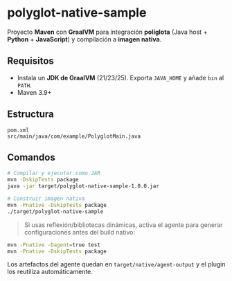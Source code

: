 # polyglot-native-sample

Proyecto **Maven** con **GraalVM** para integración **políglota** (Java host + **Python** + **JavaScript**) y compilación a **imagen nativa**.

## Requisitos
- Instala un **JDK de GraalVM** (21/23/25). Exporta `JAVA_HOME` y añade `bin` al `PATH`.
- Maven 3.9+

## Estructura
```
pom.xml
src/main/java/com/example/PolyglotMain.java
```

## Comandos
```bash
# Compilar y ejecutar como JAR
mvn -DskipTests package
java -jar target/polyglot-native-sample-1.0.0.jar

# Construir imagen nativa
mvn -Pnative -DskipTests package
./target/polyglot-native-sample
```

> Si usas reflexión/bibliotecas dinámicas, activa el agente para generar configuraciones antes del build nativo:
```bash
mvn -Pnative -Dagent=true test
mvn -Pnative -DskipTests package
```
Los artefactos del agente quedan en `target/native/agent-output` y el plugin los reutiliza automáticamente.
